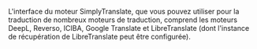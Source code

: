L'interface du moteur SimplyTranslate, que vous pouvez utiliser pour la traduction de nombreux moteurs de traduction, comprend les moteurs DeepL, Reverso, ICIBA, Google Translate et LibreTranslate (dont l'instance de récupération de LibreTranslate peut être configurée).